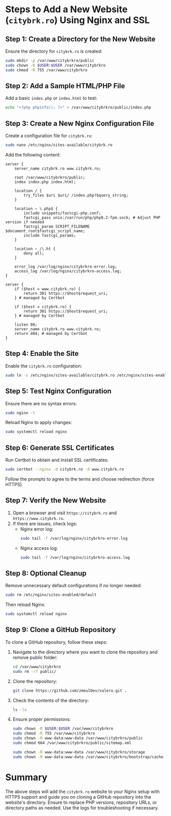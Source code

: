 # Steps to Add a New Website (`citybrk.ro`) Using Nginx and SSL

## Step 1: Create a Directory for the New Website
Ensure the directory for `citybrk.ro` is created:
```bash
sudo mkdir -p /var/www/citybrkro/public
sudo chown -R $USER:$USER /var/www/citybrkro
sudo chmod -R 755 /var/www/citybrkro
```

## Step 2: Add a Sample HTML/PHP File
Add a basic `index.php` or `index.html` to test:
```bash
echo "<?php phpinfo(); ?>" > /var/www/citybrkro/public/index.php
```

## Step 3: Create a New Nginx Configuration File
Create a configuration file for `citybrk.ro`:
```bash
sudo nano /etc/nginx/sites-available/citybrk.ro
```

Add the following content:
```nginx
server {
    server_name citybrk.ro www.citybrk.ro;

    root /var/www/citybrkro/public;
    index index.php index.html;

    location / {
        try_files $uri $uri/ /index.php?$query_string;
    }

    location ~ \.php$ {
        include snippets/fastcgi-php.conf;
        fastcgi_pass unix:/var/run/php/php8.2-fpm.sock; # Adjust PHP version if needed
        fastcgi_param SCRIPT_FILENAME $document_root$fastcgi_script_name;
        include fastcgi_params;
    }

    location ~ /\.ht {
        deny all;
    }

    error_log /var/log/nginx/citybrkro-error.log;
    access_log /var/log/nginx/citybrkro-access.log;
}

server {
    if ($host = www.citybrk.ro) {
        return 301 https://$host$request_uri;
    } # managed by Certbot

    if ($host = citybrk.ro) {
        return 301 https://$host$request_uri;
    } # managed by Certbot

    listen 80;
    server_name citybrk.ro www.citybrk.ro;
    return 404; # managed by Certbot
}
```

## Step 4: Enable the Site
Enable the `citybrk.ro` configuration:
```bash
sudo ln -s /etc/nginx/sites-available/citybrk.ro /etc/nginx/sites-enabled/
```

## Step 5: Test Nginx Configuration
Ensure there are no syntax errors:
```bash
sudo nginx -t
```

Reload Nginx to apply changes:
```bash
sudo systemctl reload nginx
```

## Step 6: Generate SSL Certificates
Run Certbot to obtain and install SSL certificates:
```bash
sudo certbot --nginx -d citybrk.ro -d www.citybrk.ro
```

Follow the prompts to agree to the terms and choose redirection (force HTTPS).

## Step 7: Verify the New Website
1. Open a browser and visit `https://citybrk.ro` and `https://www.citybrk.ro`.
2. If there are issues, check logs:
   - Nginx error log:
     ```bash
     sudo tail -f /var/log/nginx/citybrkro-error.log
     ```
   - Nginx access log:
     ```bash
     sudo tail -f /var/log/nginx/citybrkro-access.log
     ```

## Step 8: Optional Cleanup
Remove unnecessary default configurations if no longer needed:
```bash
sudo rm /etc/nginx/sites-enabled/default
```
Then reload Nginx:
```bash
sudo systemctl reload nginx
```

## Step 9: Clone a GitHub Repository
To clone a GitHub repository, follow these steps:

1. Navigate to the directory where you want to clone the repository and remove public folder:
   ```bash
   cd /var/www/citybrkro
   sudo rm -rf public/
   ```


2. Clone the repository:
   ```bash
   git clone https://github.com/zmeulDev/valero.git .
   ```

3. Check the contents of the directory:
   ```bash
   ls -la
   ```

4. Ensure proper permissions:
   ```bash
   sudo chown -R $USER:$USER /var/www/citybrkro
   sudo chmod -R 755 /var/www/citybrkro
   sudo chown -R www-data:www-data /var/www/citybrkro/public
   sudo chmod 664 /var/www/citybrkro/public/sitemap.xml

   sudo chown -R www-data:www-data /var/www/citybrkro/storage
   sudo chown -R www-data:www-data /var/www/citybrkro/bootstrap/cache

   ```

# Summary
The above steps will add the `citybrk.ro` website to your Nginx setup with HTTPS support and guide you on cloning a GitHub repository into the website's directory. Ensure to replace PHP versions, repository URLs, or directory paths as needed. Use the logs for troubleshooting if necessary.

